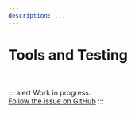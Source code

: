 ```yaml
---
description: ...
---
```


# Tools and Testing

<br>

::: alert Work in progress.  
[Follow the issue on GitHub](https://github.com/vue-a11y/vue-a11y.com/issues/5)
:::

